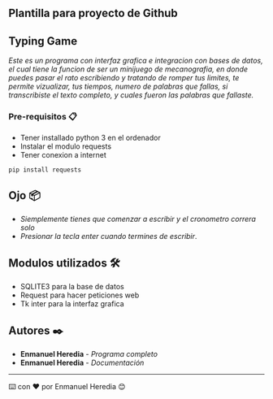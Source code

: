 ## Plantilla para proyecto de Github
## Typing Game

_Este es un programa con interfaz grafica e integracion con bases de datos, el cual tiene la funcion de ser un minijuego de mecanografia, en donde puedes pasar el rato escribiendo y tratando de romper tus limites, te permite vizualizar, tus tiempos, numero de palabras que fallas, si transcribiste el texto completo, y cuales fueron las palabras que fallaste._

### Pre-requisitos 📋

* Tener installado python 3 en el ordenador
* Instalar el modulo requests
* Tener conexion a internet

```
pip install requests
```

## Ojo 📦

* _Siemplemente tienes que comenzar a escribir y el cronometro correra solo_
* _Presionar la tecla enter cuando termines de escribir_.

## Modulos utilizados 🛠️

* SQLITE3 para la base de datos
* Request para hacer peticiones web
* Tk inter para la interfaz grafica


## Autores ✒️

* **Enmanuel Heredia** - *Programa completo* 
* **Enmanuel Heredia** - *Documentación*



---
⌨️ con ❤️ por Enmanuel Heredia 😊
